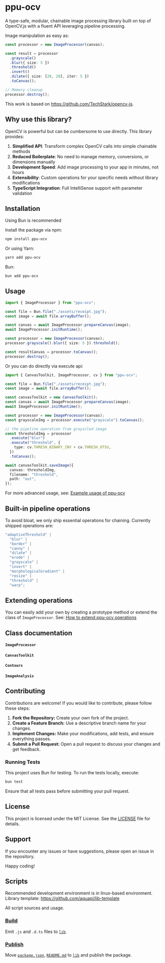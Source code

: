 # ppu-ocv

A type-safe, modular, chainable image processing library built on top of OpenCV.js with a fluent API leveraging pipeline processing.

Image manipulation as easy as:

```ts
const processor = new ImageProcessor(canvas);

const result = processor
  .grayscale()
  .blur({ size: 5 })
  .threshold()
  .invert()
  .dilate({ size: [20, 20], iter: 5 })
  .toCanvas();

// Memory cleanup
processor.destroy();
```

This work is based on https://github.com/TechStark/opencv-js.

## Why use this library?

OpenCV is powerful but can be cumbersome to use directly. This library provides:

1. **Simplified API**: Transform complex OpenCV calls into simple chainable methods
2. **Reduced Boilerplate**: No need to manage memory, conversions, or dimensions manually
3. **Development Speed**: Add image processing to your app in minutes, not hours
4. **Extensibility**: Custom operations for your specific needs without library modifications
5. **TypeScript Integration**: Full IntelliSense support with parameter validation

## Installation

Using Bun is recommended

Install the package via npm:

```bash
npm install ppu-ocv
```

Or using Yarn:

```bash
yarn add ppu-ocv
```

Bun:

```bash
bun add ppu-ocv
```

## Usage

```ts
import { ImageProcessor } from "ppu-ocv";

const file = Bun.file("./assets/receipt.jpg");
const image = await file.arrayBuffer();

const canvas = await ImageProcessor.prepareCanvas(image);
await ImageProcessor.initRuntime();

const processor = new ImageProcessor(canvas);
processor.grayscale().blur({ size: 5 }).threshold();

const resultCanvas = processor.toCanvas();
processor.destroy();
```

Or you can do directly via execute api:

```ts
import { CanvasToolkit, ImageProcessor, cv } from "ppu-ocv";

const file = Bun.file("./assets/receipt.jpg");
const image = await file.arrayBuffer();

const canvasToolkit = new CanvasToolkit();
const canvas = await ImageProcessor.prepareCanvas(image);
await ImageProcessor.initRuntime();

const processor = new ImageProcessor(canvas);
const grayscaleImg = processor.execute("grayscale").toCanvas();

// the pipeline operation from grayscled image
const thresholdImg = processor
  .execute("blur")
  .execute("threshold", {
    type: cv.THRESH_BINARY_INV + cv.THRESH_OTSU,
  })
  .toCanvas();

await canvasToolkit.saveImage({
  canvas: thresholdImg,
  filename: "threshold",
  path: "out",
});
```

For more advanced usage, see: [Example usage of ppu-ocv](https://github.com/PT-Perkasa-Pilar-Utama/ppu-ocv/tree/main/examples)

## Built-in pipeline operations

To avoid bloat, we only ship essential operations for chaining. Currently shipped operations are:

```ts
"adaptiveThreshold" |
  "blur" |
  "border" |
  "canny" |
  "dilate" |
  "erode" |
  "grayscale" |
  "invert" |
  "morphologicalGradient" |
  "resize" |
  "threshold" |
  "warp";
```

## Extending operations

You can easily add your own by creating a prototype method or extend the class of `ImageProcessor`.
See: [How to extend ppu-ocv operations](https://github.com/PT-Perkasa-Pilar-Utama/ppu-ocv/blob/main/docs/how-to-extend-ppu-ocv-operations.md)

## Class documentation

#### `ImageProcessor`

#### `CanvasToolkit`

#### `Contours`

#### `ImageAnalysis`

## Contributing

Contributions are welcome! If you would like to contribute, please follow these steps:

1. **Fork the Repository:** Create your own fork of the project.
2. **Create a Feature Branch:** Use a descriptive branch name for your changes.
3. **Implement Changes:** Make your modifications, add tests, and ensure everything passes.
4. **Submit a Pull Request:** Open a pull request to discuss your changes and get feedback.

### Running Tests

This project uses Bun for testing. To run the tests locally, execute:

```bash
bun test
```

Ensure that all tests pass before submitting your pull request.

## License

This project is licensed under the MIT License. See the [LICENSE](LICENSE) file for details.

## Support

If you encounter any issues or have suggestions, please open an issue in the repository.

Happy coding!

## Scripts

Recommended development environment is in linux-based environment. Library template: https://github.com/aquapi/lib-template

All script sources and usage.

### [Build](./scripts/build.ts)

Emit `.js` and `.d.ts` files to [`lib`](./lib).

### [Publish](./scripts/publish.ts)

Move [`package.json`](./package.json), [`README.md`](./README.md) to [`lib`](./lib) and publish the package.
